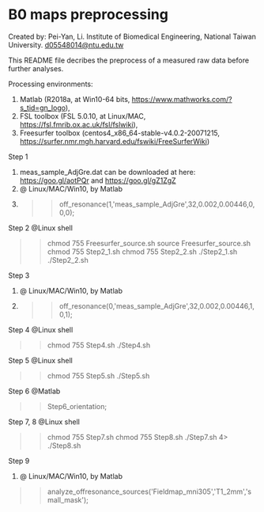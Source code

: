 # B0 maps preprocessing

Created by:
Pei-Yan, Li.
Institute of Biomedical Engineering, 
National Taiwan University.
d05548014@ntu.edu.tw

This README file decribes the preprocess of a measured raw data before further analyses.

Processing environments: 
1. Matlab (R2018a, at Win10-64 bits, https://www.mathworks.com/?s_tid=gn_logo), 
2. FSL toolbox (FSL 5.0.10, at Linux/MAC, https://fsl.fmrib.ox.ac.uk/fsl/fslwiki), 
3. Freesurfer toolbox (centos4_x86_64-stable-v4.0.2-20071215, https://surfer.nmr.mgh.harvard.edu/fswiki/FreeSurferWiki)

Step 1
1. meas_sample_AdjGre.dat can be downloaded at here: https://goo.gl/aotPQr and https://goo.gl/gZ1ZgZ
2. @ Linux/MAC/Win10, by Matlab
3. >> off_resonance(1,'meas_sample_AdjGre',32,0.002,0.00446,0,0,0); 

Step 2 @Linux shell
>> chmod 755 Freesurfer_source.sh
>> source Freesurfer_source.sh
>> chmod 755 Step2_1.sh
>> chmod 755 Step2_2.sh
>> ./Step2_1.sh
>> ./Step2_2.sh

Step 3
1. @ Linux/MAC/Win10, by Matlab
2. >> off_resonance(0,'meas_sample_AdjGre',32,0.002,0.00446,1,0,1);

Step 4 @Linux shell
>> chmod 755 Step4.sh
>> ./Step4.sh

Step 5 @Linux shell
>> chmod 755 Step5.sh
>> ./Step5.sh

Step 6 @Matlab
>> Step6_orientation;

Step 7, 8 @Linux shell
>> chmod 755 Step7.sh
>> chmod 755 Step8.sh
>> ./Step7.sh
4> ./Step8.sh

Step 9
1. @ Linux/MAC/Win10, by Matlab
>> analyze_offresonance_sources('Fieldmap_mni305','T1_2mm','small_mask');
